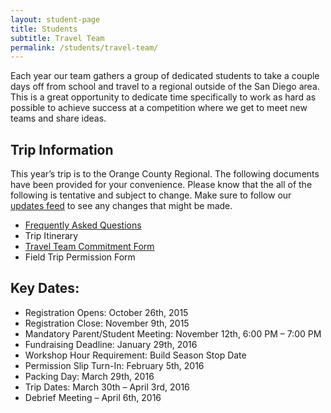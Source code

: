 ```yaml
---
layout: student-page
title: Students
subtitle: Travel Team
permalink: /students/travel-team/
---
```


Each year our team gathers a group of dedicated students to take a couple days off from school and travel to a regional outside of the San Diego area. This is a great opportunity to dedicate time specifically to work as hard as possible to achieve success at a competition where we get to meet new teams and share ideas.

## Trip Information

This year’s trip is to the Orange County Regional. The following documents have been provided for your convenience. Please know that the all of the following is tentative and subject to change. Make sure to follow our [updates feed](/students/updates/) to see any changes that might be made.

+ [Frequently Asked Questions](/students/travelfaq/)
+ Trip Itinerary
+ [Travel Team Commitment Form](/resources//documents/TravelRequestForm2016.pdf)
+ Field Trip Permission Form

## Key Dates:

+ Registration Opens: October 26th, 2015
+ Registration Close: November 9th, 2015
+ Mandatory Parent/Student Meeting: November 12th, 6:00 PM – 7:00 PM
+ Fundraising Deadline: January 29th, 2016
+ Workshop Hour Requirement: Build Season Stop Date
+ Permission Slip Turn-In: February 5th, 2016
+ Packing Day: March 29th, 2016
+ Trip Dates: March 30th – April 3rd, 2016
+ Debrief Meeting – April 6th, 2016
